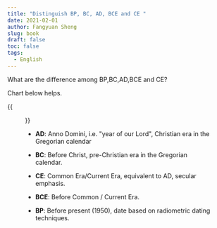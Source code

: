 ```yaml
---
title: "Distinguish BP, BC, AD, BCE and CE "
date: 2021-02-01
author: Fangyuan Sheng
slug: book
draft: false
toc: false
tags:
  - English
---
```


What are the difference among BP,BC,AD,BCE and CE?

Chart below helps.

 {{<figure src="https://hellenshengfy.github.io/bp.png" title="Photo credit to https://www.artobatours.com/articles/archaeology/bp-bc-bce-ad-ce-cal-mean/">}}
  

- **AD**: Anno Domini, i.e. "year of our Lord", Christian era in the Gregorian calendar

- **BC**: Before Christ, pre-Christian era in the Gregorian calendar.

- **CE**: Common Era/Current Era, equivalent to AD, secular emphasis.

- **BCE**: Before Common / Current Era. 
  
- **BP**: Before present (1950), date based on radiometric dating techniques. 

